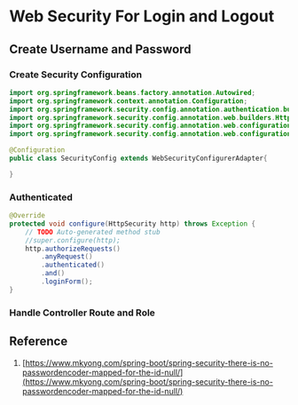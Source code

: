 # Web Security For Login and Logout

## Create Username and Password

### Create Security Configuration

```java
import org.springframework.beans.factory.annotation.Autowired;
import org.springframework.context.annotation.Configuration;
import org.springframework.security.config.annotation.authentication.builders.AuthenticationManagerBuilder;
import org.springframework.security.config.annotation.web.builders.HttpSecurity;
import org.springframework.security.config.annotation.web.configuration.EnableWebSecurity;
import org.springframework.security.config.annotation.web.configuration.WebSecurityConfigurerAdapter;

@Configuration
public class SecurityConfig extends WebSecurityConfigurerAdapter{

}
```

### Authenticated

```java
@Override
protected void configure(HttpSecurity http) throws Exception {
    // TODO Auto-generated method stub
    //super.configure(http);
    http.authorizeRequests()
        .anyRequest()
        .authenticated()
        .and()
        .loginForm();
}
```

### Handle Controller Route and Role

## Reference

1. [https://www.mkyong.com/spring-boot/spring-security-there-is-no-passwordencoder-mapped-for-the-id-null/](https://www.mkyong.com/spring-boot/spring-security-there-is-no-passwordencoder-mapped-for-the-id-null/)




